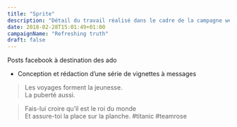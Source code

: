 ```yaml
---
title: "Sprite"
description: "Détail du travail réalisé dans le cadre de la campagne web « Refreshing Truth » pour Sprite"
date: 2018-02-28T15:01:49+01:00
campaignName: "Refreshing truth"
draft: false
---
```


Posts facebook à destination des ado

- Conception et rédaction d’une série de vignettes à messages

> Les voyages forment la jeunesse.  
> La puberté aussi.

<!--  -->

> Fais-lui croire qu’il est le roi du monde  
> Et assure-toi la place sur la planche. #titanic #teamrose
